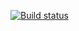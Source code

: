 [![Build status](https://ci.appveyor.com/api/projects/status/1o43qw808utthap6?svg=true)](https://ci.appveyor.com/project/Scheaux/top-task)
